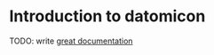 # Introduction to datomicon

TODO: write [great documentation](http://jacobian.org/writing/what-to-write/)

